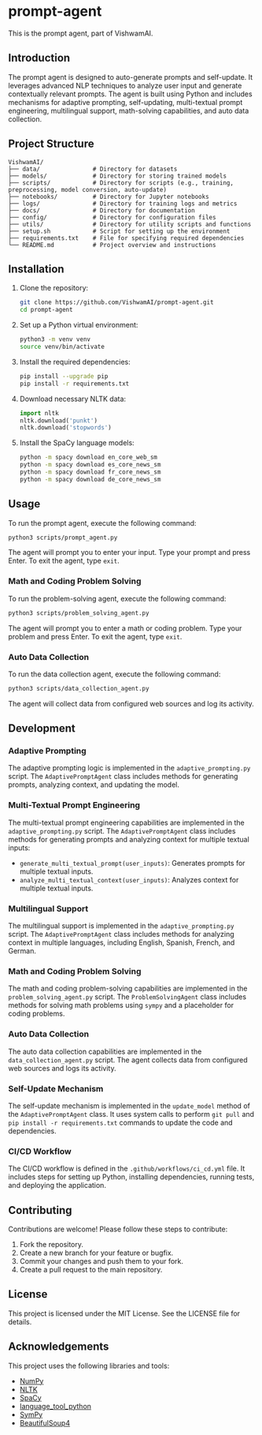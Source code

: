 # prompt-agent

This is the prompt agent, part of VishwamAI.

## Introduction

The prompt agent is designed to auto-generate prompts and self-update. It leverages advanced NLP techniques to analyze user input and generate contextually relevant prompts. The agent is built using Python and includes mechanisms for adaptive prompting, self-updating, multi-textual prompt engineering, multilingual support, math-solving capabilities, and auto data collection.

## Project Structure

```
VishwamAI/
├── data/               # Directory for datasets
├── models/             # Directory for storing trained models
├── scripts/            # Directory for scripts (e.g., training, preprocessing, model conversion, auto-update)
├── notebooks/          # Directory for Jupyter notebooks
├── logs/               # Directory for training logs and metrics
├── docs/               # Directory for documentation
├── config/             # Directory for configuration files
├── utils/              # Directory for utility scripts and functions
├── setup.sh            # Script for setting up the environment
├── requirements.txt    # File for specifying required dependencies
└── README.md           # Project overview and instructions
```

## Installation

1. Clone the repository:
   ```bash
   git clone https://github.com/VishwamAI/prompt-agent.git
   cd prompt-agent
   ```

2. Set up a Python virtual environment:
   ```bash
   python3 -m venv venv
   source venv/bin/activate
   ```

3. Install the required dependencies:
   ```bash
   pip install --upgrade pip
   pip install -r requirements.txt
   ```

4. Download necessary NLTK data:
   ```python
   import nltk
   nltk.download('punkt')
   nltk.download('stopwords')
   ```

5. Install the SpaCy language models:
   ```bash
   python -m spacy download en_core_web_sm
   python -m spacy download es_core_news_sm
   python -m spacy download fr_core_news_sm
   python -m spacy download de_core_news_sm
   ```

## Usage

To run the prompt agent, execute the following command:
```bash
python3 scripts/prompt_agent.py
```

The agent will prompt you to enter your input. Type your prompt and press Enter. To exit the agent, type `exit`.

### Math and Coding Problem Solving

To run the problem-solving agent, execute the following command:
```bash
python3 scripts/problem_solving_agent.py
```

The agent will prompt you to enter a math or coding problem. Type your problem and press Enter. To exit the agent, type `exit`.

### Auto Data Collection

To run the data collection agent, execute the following command:
```bash
python3 scripts/data_collection_agent.py
```

The agent will collect data from configured web sources and log its activity.

## Development

### Adaptive Prompting

The adaptive prompting logic is implemented in the `adaptive_prompting.py` script. The `AdaptivePromptAgent` class includes methods for generating prompts, analyzing context, and updating the model.

### Multi-Textual Prompt Engineering

The multi-textual prompt engineering capabilities are implemented in the `adaptive_prompting.py` script. The `AdaptivePromptAgent` class includes methods for generating prompts and analyzing context for multiple textual inputs:
- `generate_multi_textual_prompt(user_inputs)`: Generates prompts for multiple textual inputs.
- `analyze_multi_textual_context(user_inputs)`: Analyzes context for multiple textual inputs.

### Multilingual Support

The multilingual support is implemented in the `adaptive_prompting.py` script. The `AdaptivePromptAgent` class includes methods for analyzing context in multiple languages, including English, Spanish, French, and German.

### Math and Coding Problem Solving

The math and coding problem-solving capabilities are implemented in the `problem_solving_agent.py` script. The `ProblemSolvingAgent` class includes methods for solving math problems using `sympy` and a placeholder for coding problems.

### Auto Data Collection

The auto data collection capabilities are implemented in the `data_collection_agent.py` script. The agent collects data from configured web sources and logs its activity.

### Self-Update Mechanism

The self-update mechanism is implemented in the `update_model` method of the `AdaptivePromptAgent` class. It uses system calls to perform `git pull` and `pip install -r requirements.txt` commands to update the code and dependencies.

### CI/CD Workflow

The CI/CD workflow is defined in the `.github/workflows/ci_cd.yml` file. It includes steps for setting up Python, installing dependencies, running tests, and deploying the application.

## Contributing

Contributions are welcome! Please follow these steps to contribute:

1. Fork the repository.
2. Create a new branch for your feature or bugfix.
3. Commit your changes and push them to your fork.
4. Create a pull request to the main repository.

## License

This project is licensed under the MIT License. See the LICENSE file for details.

## Acknowledgements

This project uses the following libraries and tools:
- [NumPy](https://numpy.org/)
- [NLTK](https://www.nltk.org/)
- [SpaCy](https://spacy.io/)
- [language_tool_python](https://github.com/jxmorris12/language_tool_python)
- [SymPy](https://www.sympy.org/)
- [BeautifulSoup4](https://www.crummy.com/software/BeautifulSoup/bs4/doc/)

